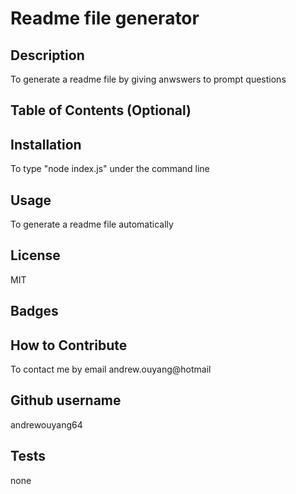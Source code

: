 # Readme file generator

## Description
To generate a readme file by giving anwswers to prompt questions  

## Table of Contents (Optional)

## Installation
To type "node index.js" under the command line

## Usage
To generate a readme file automatically

## License
MIT

## Badges

## How to Contribute
To contact me by email
andrew.ouyang@hotmail

## Github username
andrewouyang64

## Tests
none